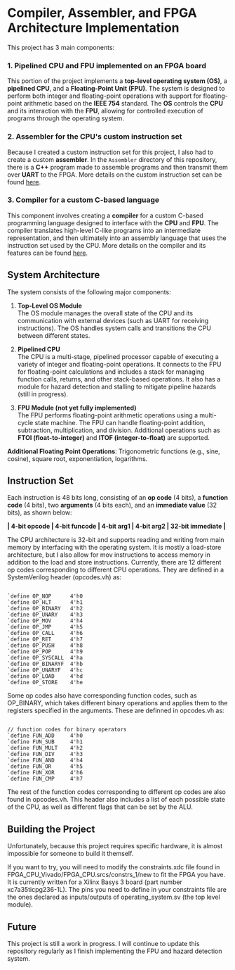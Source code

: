 # Compiler, Assembler, and FPGA Architecture Implementation

This project has 3 main components:

### 1. **Pipelined CPU and FPU implemented on an FPGA board**
This portion of the project implements a **top-level operating system (OS)**, a **pipelined CPU**, and a **Floating-Point Unit (FPU)**. The system is designed to perform both integer and floating-point operations with support for floating-point arithmetic based on the **IEEE 754** standard. The **OS** controls the **CPU** and its interaction with the **FPU**, allowing for controlled execution of programs through the operating system.

### 2. **Assembler for the CPU's custom instruction set**
Because I created a custom instruction set for this project, I also had to create a custom **assembler**. In the `Assembler` directory of this repository, there is a **C++** program made to assemble programs and then transmit them over **UART** to the FPGA. More details on the custom instruction set can be found [here](./Assembler/README_Assembler.md).

### 3. **Compiler for a custom C-based language**
This component involves creating a **compiler** for a custom C-based programming language designed to interface with the **CPU** and **FPU**. The compiler translates high-level C-like programs into an intermediate representation, and then ultimately into an assembly language that uses the instruction set used by the CPU. More details on the compiler and its features can be found [here](./Assembler/README_Compiler.md).

## System Architecture

The system consists of the following major components:

1. **Top-Level OS Module**  
   The OS module manages the overall state of the CPU and its communication with external devices (such as UART for receiving instructions). The OS handles system calls and transitions the CPU between different states.

2. **Pipelined CPU**  
   The CPU is a multi-stage, pipelined processor capable of executing a variety of integer and floating-point operations. It connects to the FPU for floating-point calculations and includes a stack for managing function calls, returns, and other stack-based operations. It also has a module for hazard detection and stalling to mitigate pipeline hazards (still in progress).

3. **FPU Module (not yet fully implemented)**  
   The FPU performs floating-point arithmetic operations using a multi-cycle state machine. The FPU can handle floating-point addition, subtraction, multiplication, and division. Additional operations such as **FTOI (float-to-integer)** and **ITOF (integer-to-float)** are supported.

**Additional Floating Point Operations**: Trigonometric functions (e.g., sine, cosine), square root, exponentiation, logarithms.

## Instruction Set

Each instruction is 48 bits long, consisting of an **op code** (4 bits), a **function code** (4 bits), two **arguments** (4 bits each), and an **immediate value** (32 bits), as shown below:

**| 4-bit opcode | 4-bit funcode | 4-bit arg1 | 4-bit arg2 | 32-bit immediate |**

The CPU architecture is 32-bit and supports reading and writing from main memory by interfacing with the operating system. It is mostly a load-store architecture, but I also allow for mov instructions to access memory in addition to the load and store instructions. Currently, there are 12 different op codes corresponding to different CPU operations. They are defined in a SystemVerilog header (opcodes.vh) as:
<pre><code>
`define OP_NOP      4'h0
`define OP_HLT      4'h1
`define OP_BINARY   4'h2
`define OP_UNARY    4'h3
`define OP_MOV      4'h4
`define OP_JMP      4'h5
`define OP_CALL     4'h6
`define OP_RET      4'h7
`define OP_PUSH     4'h8
`define OP_POP      4'h9
`define OP_SYSCALL  4'ha
`define OP_BINARYF  4'hb
`define OP_UNARYF   4'hc
`define OP_LOAD     4'hd
`define OP_STORE    4'he
</code></pre>
Some op codes also have corresponding function codes, such as OP_BINARY, which takes different binary operations and applies them to the registers specified in the arguments. These are definned in opcodes.vh as:
<pre><code>
// function codes for binary operators
`define FUN_ADD     4'h0
`define FUN_SUB     4'h1
`define FUN_MULT    4'h2
`define FUN_DIV     4'h3
`define FUN_AND     4'h4
`define FUN_OR      4'h5
`define FUN_XOR     4'h6
`define FUN_CMP     4'h7
</code></pre>
The rest of the function codes corresponding to different op codes are also found in opcodes.vh. This header also includes a list of each possible state of the CPU, as well as different flags that can be set by the ALU. 

## Building the Project
Unfortunately, because this project requires specific hardware, it is almost impossible for someone to build it themself. 

If you want to try, you will need to modify the constraints.xdc file found in FPGA_CPU_Vivado/FPGA_CPU.srcs/constrs_1/new to fit the FPGA you have. It is currently written for a Xilinx Basys 3 board (part number xc7a35ticpg236-1L). The pins you need to define in your constraints file are the ones declared as inputs/outputs of operating_system.sv (the top level module).

## Future
This project is still a work in progress. I will continue to update this repository regularly as I finish implementing the FPU and hazard detection system.

